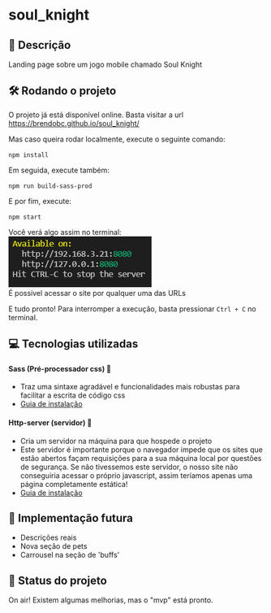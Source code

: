 # soul_knight

## :memo: Descrição
Landing page sobre um jogo mobile chamado Soul Knight


## :hammer_and_wrench: Rodando o projeto
O projeto já está disponível online. Basta visitar a url https://brendobc.github.io/soul_knight/

Mas caso queira rodar localmente, execute o seguinte comando:
```
npm install
```

Em seguida, execute também:
```
npm run build-sass-prod
```

E por fim, execute:
```
npm start
```

Você verá algo assim no terminal: <br>
![exemplo http server](src/assets/images/readme/exemplo_http_server.png) <br>
É possível acessar o site por qualquer uma das URLs

E tudo pronto! Para interromper a execução, basta pressionar ```Ctrl + C``` no terminal.


## :computer: Tecnologias utilizadas
#### Sass (Pré-processador css) :nail_care:
* Traz uma sintaxe agradável e funcionalidades mais robustas para facilitar a escrita de código css
* [Guia de instalação](https://sass-lang.com/install)

#### Http-server (servidor) :speech_balloon:
* Cria um servidor na máquina para que hospede o projeto
* Este servidor é importante porque o navegador impede que os sites que estão abertos façam requisições para a sua máquina local por questões de segurança. Se não tivessemos este servidor, o nosso site não conseguiria acessar o próprio javascript, assim teríamos apenas uma página completamente estática!
* [Guia de instalação](https://www.npmjs.com/package/http-server#installation)


## :thought_balloon: Implementação futura
* Descrições reais
* Nova seção de pets
* Carrousel na seção de 'buffs'


## :traffic_light: Status do projeto
On air!
Existem algumas melhorias, mas o "mvp" está pronto.
